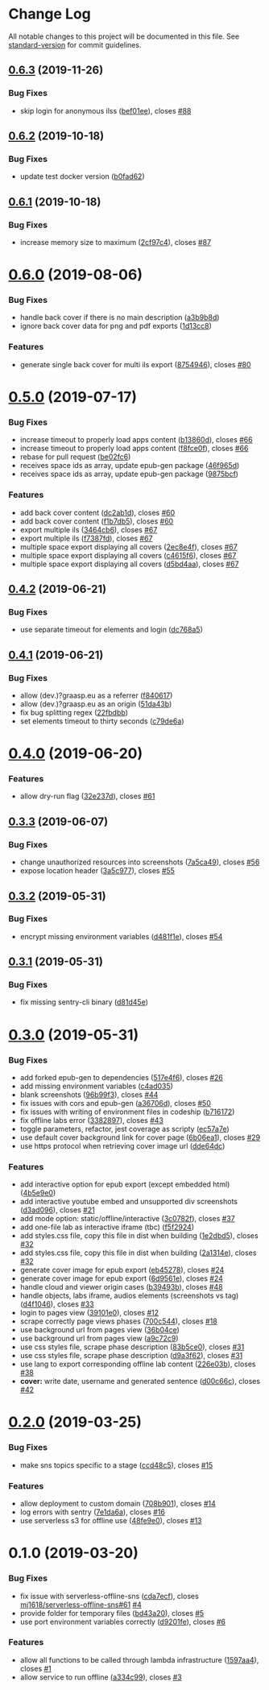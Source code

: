 # Change Log

All notable changes to this project will be documented in this file. See [standard-version](https://github.com/conventional-changelog/standard-version) for commit guidelines.

## [0.6.3](https://github.com/graasp/graasp-service-exporter/compare/v0.6.2...v0.6.3) (2019-11-26)

### Bug Fixes

- skip login for anonymous ilss ([bef01ee](https://github.com/graasp/graasp-service-exporter/commit/bef01ee375ff84bb31eb13098ecef84d5d5fb9f0)), closes [#88](https://github.com/graasp/graasp-service-exporter/issues/88)

## [0.6.2](https://github.com/graasp/graasp-service-exporter/compare/v0.6.1...v0.6.2) (2019-10-18)

### Bug Fixes

- update test docker version ([b0fad62](https://github.com/graasp/graasp-service-exporter/commit/b0fad62f9586aa66e083a0e818a0130a747ceb18))

## [0.6.1](https://github.com/graasp/graasp-service-exporter/compare/v0.6.0...v0.6.1) (2019-10-18)

### Bug Fixes

- increase memory size to maximum ([2cf97c4](https://github.com/graasp/graasp-service-exporter/commit/2cf97c4e38f37af8578fc55a31853e0096db7c61)), closes [#87](https://github.com/graasp/graasp-service-exporter/issues/87)

# [0.6.0](https://github.com/graasp/graasp-service-exporter/compare/v0.5.0...v0.6.0) (2019-08-06)

### Bug Fixes

- handle back cover if there is no main description ([a3b9b8d](https://github.com/graasp/graasp-service-exporter/commit/a3b9b8d))
- ignore back cover data for png and pdf exports ([1d13cc8](https://github.com/graasp/graasp-service-exporter/commit/1d13cc8))

### Features

- generate single back cover for multi ils export ([8754946](https://github.com/graasp/graasp-service-exporter/commit/8754946)), closes [#80](https://github.com/graasp/graasp-service-exporter/issues/80)

# [0.5.0](https://github.com/graasp/graasp-service-exporter/compare/v0.4.2...v0.5.0) (2019-07-17)

### Bug Fixes

- increase timeout to properly load apps content ([b13860d](https://github.com/graasp/graasp-service-exporter/commit/b13860d)), closes [#66](https://github.com/graasp/graasp-service-exporter/issues/66)
- increase timeout to properly load apps content ([f8fce0f](https://github.com/graasp/graasp-service-exporter/commit/f8fce0f)), closes [#66](https://github.com/graasp/graasp-service-exporter/issues/66)
- rebase for pull request ([be02fc6](https://github.com/graasp/graasp-service-exporter/commit/be02fc6))
- receives space ids as array, update epub-gen package ([46f965d](https://github.com/graasp/graasp-service-exporter/commit/46f965d))
- receives space ids as array, update epub-gen package ([9875bcf](https://github.com/graasp/graasp-service-exporter/commit/9875bcf))

### Features

- add back cover content ([dc2ab1d](https://github.com/graasp/graasp-service-exporter/commit/dc2ab1d)), closes [#60](https://github.com/graasp/graasp-service-exporter/issues/60)
- add back cover content ([f1b7db5](https://github.com/graasp/graasp-service-exporter/commit/f1b7db5)), closes [#60](https://github.com/graasp/graasp-service-exporter/issues/60)
- export multiple ils ([3464cb6](https://github.com/graasp/graasp-service-exporter/commit/3464cb6)), closes [#67](https://github.com/graasp/graasp-service-exporter/issues/67)
- export multiple ils ([f7387fd](https://github.com/graasp/graasp-service-exporter/commit/f7387fd)), closes [#67](https://github.com/graasp/graasp-service-exporter/issues/67)
- multiple space export displaying all covers ([2ec8e4f](https://github.com/graasp/graasp-service-exporter/commit/2ec8e4f)), closes [#67](https://github.com/graasp/graasp-service-exporter/issues/67)
- multiple space export displaying all covers ([c4615f6](https://github.com/graasp/graasp-service-exporter/commit/c4615f6)), closes [#67](https://github.com/graasp/graasp-service-exporter/issues/67)
- multiple space export displaying all covers ([d5bd4aa](https://github.com/graasp/graasp-service-exporter/commit/d5bd4aa)), closes [#67](https://github.com/graasp/graasp-service-exporter/issues/67)

## [0.4.2](https://github.com/graasp/graasp-service-exporter/compare/v0.4.1...v0.4.2) (2019-06-21)

### Bug Fixes

- use separate timeout for elements and login ([dc768a5](https://github.com/graasp/graasp-service-exporter/commit/dc768a5))

## [0.4.1](https://github.com/graasp/graasp-service-exporter/compare/v0.4.0...v0.4.1) (2019-06-21)

### Bug Fixes

- allow (dev\.)?graasp\.eu as a referrer ([f840617](https://github.com/graasp/graasp-service-exporter/commit/f840617))
- allow (dev\.)?graasp\.eu as an origin ([51da43b](https://github.com/graasp/graasp-service-exporter/commit/51da43b))
- fix bug splitting regex ([22fbdbb](https://github.com/graasp/graasp-service-exporter/commit/22fbdbb))
- set elements timeout to thirty seconds ([c79de6a](https://github.com/graasp/graasp-service-exporter/commit/c79de6a))

# [0.4.0](https://github.com/graasp/graasp-service-exporter/compare/v0.3.3...v0.4.0) (2019-06-20)

### Features

- allow dry-run flag ([32e237d](https://github.com/graasp/graasp-service-exporter/commit/32e237d)), closes [#61](https://github.com/graasp/graasp-service-exporter/issues/61)

## [0.3.3](https://github.com/graasp/graasp-service-exporter/compare/v0.3.2...v0.3.3) (2019-06-07)

### Bug Fixes

- change unauthorized resources into screenshots ([7a5ca49](https://github.com/graasp/graasp-service-exporter/commit/7a5ca49)), closes [#56](https://github.com/graasp/graasp-service-exporter/issues/56)
- expose location header ([3a5c977](https://github.com/graasp/graasp-service-exporter/commit/3a5c977)), closes [#55](https://github.com/graasp/graasp-service-exporter/issues/55)

## [0.3.2](https://github.com/graasp/graasp-service-exporter/compare/v0.3.1...v0.3.2) (2019-05-31)

### Bug Fixes

- encrypt missing environment variables ([d481f1e](https://github.com/graasp/graasp-service-exporter/commit/d481f1e)), closes [#54](https://github.com/graasp/graasp-service-exporter/issues/54)

## [0.3.1](https://github.com/graasp/graasp-service-exporter/compare/v0.3.0...v0.3.1) (2019-05-31)

### Bug Fixes

- fix missing sentry-cli binary ([d81d45e](https://github.com/graasp/graasp-service-exporter/commit/d81d45e))

# [0.3.0](https://github.com/graasp/graasp-service-exporter/compare/v0.2.0...v0.3.0) (2019-05-31)

### Bug Fixes

- add forked epub-gen to dependencies ([517e4f6](https://github.com/graasp/graasp-service-exporter/commit/517e4f6)), closes [#26](https://github.com/graasp/graasp-service-exporter/issues/26)
- add missing environment variables ([c4ad035](https://github.com/graasp/graasp-service-exporter/commit/c4ad035))
- blank screenshots ([96b99f3](https://github.com/graasp/graasp-service-exporter/commit/96b99f3)), closes [#44](https://github.com/graasp/graasp-service-exporter/issues/44)
- fix issues with cors and epub-gen ([a36706d](https://github.com/graasp/graasp-service-exporter/commit/a36706d)), closes [#50](https://github.com/graasp/graasp-service-exporter/issues/50)
- fix issues with writing of environment files in codeship ([b716172](https://github.com/graasp/graasp-service-exporter/commit/b716172))
- fix offline labs error ([3382897](https://github.com/graasp/graasp-service-exporter/commit/3382897)), closes [#43](https://github.com/graasp/graasp-service-exporter/issues/43)
- toggle parameters, refactor, jest coverage as scripty ([ec57a7e](https://github.com/graasp/graasp-service-exporter/commit/ec57a7e))
- use default cover background link for cover page ([6b06ea1](https://github.com/graasp/graasp-service-exporter/commit/6b06ea1)), closes [#29](https://github.com/graasp/graasp-service-exporter/issues/29)
- use https protocol when retrieving cover image url ([dde64dc](https://github.com/graasp/graasp-service-exporter/commit/dde64dc))

### Features

- add interactive option for epub export (except embedded html) ([4b5e9e0](https://github.com/graasp/graasp-service-exporter/commit/4b5e9e0))
- add interactive youtube embed and unsupported div screenshots ([d3ad096](https://github.com/graasp/graasp-service-exporter/commit/d3ad096)), closes [#21](https://github.com/graasp/graasp-service-exporter/issues/21)
- add mode option: static/offline/interactive ([3c0782f](https://github.com/graasp/graasp-service-exporter/commit/3c0782f)), closes [#37](https://github.com/graasp/graasp-service-exporter/issues/37)
- add one-file lab as interactive iframe (tbc) ([f5f2924](https://github.com/graasp/graasp-service-exporter/commit/f5f2924))
- add styles.css file, copy this file in dist when building ([1e2dbd5](https://github.com/graasp/graasp-service-exporter/commit/1e2dbd5)), closes [#32](https://github.com/graasp/graasp-service-exporter/issues/32)
- add styles.css file, copy this file in dist when building ([2a1314e](https://github.com/graasp/graasp-service-exporter/commit/2a1314e)), closes [#32](https://github.com/graasp/graasp-service-exporter/issues/32)
- generate cover image for epub export ([eb45278](https://github.com/graasp/graasp-service-exporter/commit/eb45278)), closes [#24](https://github.com/graasp/graasp-service-exporter/issues/24)
- generate cover image for epub export ([6d9561e](https://github.com/graasp/graasp-service-exporter/commit/6d9561e)), closes [#24](https://github.com/graasp/graasp-service-exporter/issues/24)
- handle cloud and viewer origin cases ([b39493b](https://github.com/graasp/graasp-service-exporter/commit/b39493b)), closes [#48](https://github.com/graasp/graasp-service-exporter/issues/48)
- handle objects, labs iframe, audios elements (screenshots vs tag) ([d4f1046](https://github.com/graasp/graasp-service-exporter/commit/d4f1046)), closes [#33](https://github.com/graasp/graasp-service-exporter/issues/33)
- login to pages view ([39101e0](https://github.com/graasp/graasp-service-exporter/commit/39101e0)), closes [#12](https://github.com/graasp/graasp-service-exporter/issues/12)
- scrape correctly page views phases ([700c544](https://github.com/graasp/graasp-service-exporter/commit/700c544)), closes [#18](https://github.com/graasp/graasp-service-exporter/issues/18)
- use background url from pages view ([36b04ce](https://github.com/graasp/graasp-service-exporter/commit/36b04ce))
- use background url from pages view ([a9c72c9](https://github.com/graasp/graasp-service-exporter/commit/a9c72c9))
- use css styles file, scrape phase description ([83b5ce0](https://github.com/graasp/graasp-service-exporter/commit/83b5ce0)), closes [#31](https://github.com/graasp/graasp-service-exporter/issues/31)
- use css styles file, scrape phase description ([d9a3f62](https://github.com/graasp/graasp-service-exporter/commit/d9a3f62)), closes [#31](https://github.com/graasp/graasp-service-exporter/issues/31)
- use lang to export corresponding offline lab content ([226e03b](https://github.com/graasp/graasp-service-exporter/commit/226e03b)), closes [#38](https://github.com/graasp/graasp-service-exporter/issues/38)
- **cover:** write date, username and generated sentence ([d00c66c](https://github.com/graasp/graasp-service-exporter/commit/d00c66c)), closes [#42](https://github.com/graasp/graasp-service-exporter/issues/42)

# [0.2.0](https://github.com/graasp/graasp-service-exporter/compare/v0.1.0...v0.2.0) (2019-03-25)

### Bug Fixes

- make sns topics specific to a stage ([ccd48c5](https://github.com/graasp/graasp-service-exporter/commit/ccd48c5)), closes [#15](https://github.com/graasp/graasp-service-exporter/issues/15)

### Features

- allow deployment to custom domain ([708b901](https://github.com/graasp/graasp-service-exporter/commit/708b901)), closes [#14](https://github.com/graasp/graasp-service-exporter/issues/14)
- log errors with sentry ([7e1da6a](https://github.com/graasp/graasp-service-exporter/commit/7e1da6a)), closes [#16](https://github.com/graasp/graasp-service-exporter/issues/16)
- use serverless s3 for offline use ([48fe9e0](https://github.com/graasp/graasp-service-exporter/commit/48fe9e0)), closes [#13](https://github.com/graasp/graasp-service-exporter/issues/13)

# 0.1.0 (2019-03-20)

### Bug Fixes

- fix issue with serverless-offline-sns ([cda7ecf](https://github.com/graasp/graasp-service-exporter/commit/cda7ecf)), closes [mj1618/serverless-offline-sns#61](https://github.com/mj1618/serverless-offline-sns/issues/61) [#4](https://github.com/graasp/graasp-service-exporter/issues/4)
- provide folder for temporary files ([bd43a20](https://github.com/graasp/graasp-service-exporter/commit/bd43a20)), closes [#5](https://github.com/graasp/graasp-service-exporter/issues/5)
- use port environment variables correctly ([d9201fe](https://github.com/graasp/graasp-service-exporter/commit/d9201fe)), closes [#6](https://github.com/graasp/graasp-service-exporter/issues/6)

### Features

- allow all functions to be called through lambda infrastructure ([1597aa4](https://github.com/graasp/graasp-service-exporter/commit/1597aa4)), closes [#1](https://github.com/graasp/graasp-service-exporter/issues/1)
- allow service to run offline ([a334c99](https://github.com/graasp/graasp-service-exporter/commit/a334c99)), closes [#3](https://github.com/graasp/graasp-service-exporter/issues/3)
